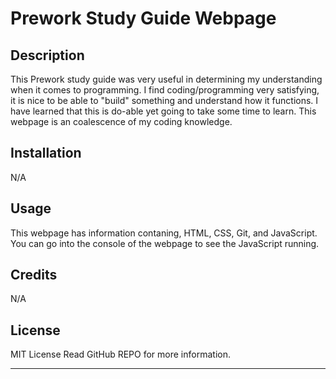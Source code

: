 # Prework Study Guide Webpage

## Description

This Prework study guide was very useful in determining my understanding when it comes to programming.
I find coding/programming very satisfying, it is nice to be able to "build" something and understand how it functions.
I have learned that this is do-able yet going to take some time to learn.
This webpage is an coalescence of my coding knowledge.

## Installation

N/A

## Usage

This webpage has information contaning, HTML, CSS, Git, and JavaScript.
You can go into the console of the webpage to see the JavaScript running. 

## Credits

N/A

## License

MIT License
Read GitHub REPO for more information.

---